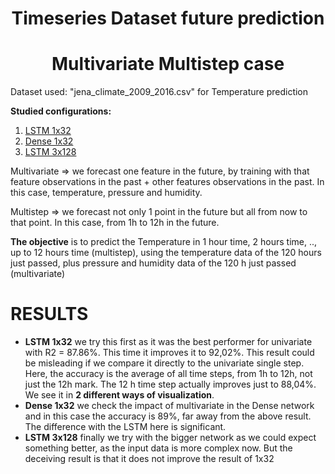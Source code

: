 # <center>Timeseries Dataset future prediction</center>
# <center>Multivariate Multistep case </center>

Dataset used: "jena_climate_2009_2016.csv" for Temperature prediction

<a name="id8"></a>
**Studied configurations:**

1. [LSTM 1x32](#id1)
2. [Dense 1x32](#id2)
3. [LSTM 3x128](#id3)

Multivariate => we forecast one feature in the future, by training with that feature observations in the past + other features observations in the past. In this case, temperature, pressure and humidity.

Multistep => we forecast not only 1 point in the future but all from now to that point. In this case, from 1h to 12h in the future.


**The objective** is to predict the Temperature in 1 hour time, 2 hours time, .., up to 12 hours time (multistep), using the temperature data of the 120 hours just passed, plus pressure and humidity data of the 120 h just passed (multivariate)


# RESULTS
- **LSTM 1x32** we try this first as it was the best performer for univariate with R2 = 87.86%. This time it improves it to 92,02%. This result could be misleading if we compare it directly to the univariate single step. Here, the accuracy is the average of all time steps, from 1h to 12h, not just the 12h mark. The 12 h time step actually improves just to 88,04%. We see it in **2 different ways of visualization**.
- **Dense 1x32** we check the impact of multivariate in the Dense network and in this case the accuracy is 89%, far away from the above result. 
    The difference with the LSTM here is significant.
- **LSTM 3x128** finally we try with the bigger network as we could expect something better, as the input data is more complex now. But the deceiving result is that it does not improve the result of 1x32
